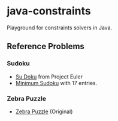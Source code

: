 # java-constraints

Playground for constraints solvers in Java.

## Reference Problems

### Sudoku

* [Su Doku](https://projecteuler.net/project/resources/p096_sudoku.txt) from Project Euler
* [Minimum Sudoku](http://staffhome.ecm.uwa.edu.au/~00013890/sudokumin.php) with 17 entries.

### Zebra Puzzle

* [Zebra Puzzle](https://en.wikipedia.org/wiki/Zebra_Puzzle) (Original)
